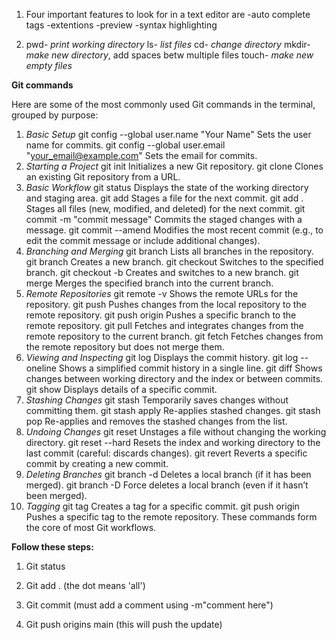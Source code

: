 1. Four important features to look for in a text editor are 
    -auto complete tags
    -extentions 
    -preview 
    -syntax highlighting
    
2. pwd- *print working directory*
ls- *list files*
cd- *change directory*
mkdir- *make new directory*, add spaces betw multiple files
touch- *make new empty files*



**Git commands**

Here are some of the most commonly used Git commands in the terminal, grouped by purpose:
1. *Basic Setup*
git config --global user.name "Your Name"
Sets the user name for commits.
git config --global user.email "your_email@example.com"
Sets the email for commits.
2. *Starting a Project*
git init
Initializes a new Git repository.
git clone <repository-url>
Clones an existing Git repository from a URL.
3. *Basic Workflow*
git status
Displays the state of the working directory and staging area.
git add <file>
Stages a file for the next commit.
git add .
Stages all files (new, modified, and deleted) for the next commit.
git commit -m "commit message"
Commits the staged changes with a message.
git commit --amend
Modifies the most recent commit (e.g., to edit the commit message or include additional changes).
4. *Branching and Merging*
git branch
Lists all branches in the repository.
git branch <branch-name>
Creates a new branch.
git checkout <branch-name>
Switches to the specified branch.
git checkout -b <branch-name>
Creates and switches to a new branch.
git merge <branch-name>
Merges the specified branch into the current branch.
5. *Remote Repositories*
git remote -v
Shows the remote URLs for the repository.
git push
Pushes changes from the local repository to the remote repository.
git push origin <branch-name>
Pushes a specific branch to the remote repository.
git pull
Fetches and integrates changes from the remote repository to the current branch.
git fetch
Fetches changes from the remote repository but does not merge them.
6. *Viewing and Inspecting*
git log
Displays the commit history.
git log --oneline
Shows a simplified commit history in a single line.
git diff
Shows changes between working directory and the index or between commits.
git show <commit>
Displays details of a specific commit.
7. *Stashing Changes*
git stash
Temporarily saves changes without committing them.
git stash apply
Re-applies stashed changes.
git stash pop
Re-applies and removes the stashed changes from the list.
8. *Undoing Changes*
git reset <file>
Unstages a file without changing the working directory.
git reset --hard
Resets the index and working directory to the last commit (careful: discards changes).
git revert <commit>
Reverts a specific commit by creating a new commit.
9. *Deleting Branches*
git branch -d <branch-name>
Deletes a local branch (if it has been merged).
git branch -D <branch-name>
Force deletes a local branch (even if it hasn’t been merged).
10. *Tagging*
git tag <tag-name>
Creates a tag for a specific commit.
git push origin <tag-name>
Pushes a specific tag to the remote repository.
These commands form the core of most Git workflows.

**Follow these steps:**
1. Git status

2. Git add . (the dot means 'all')

3. Git commit (must add a comment using -m"comment here")

4. Git push origins main (this will push the update)